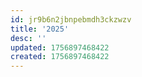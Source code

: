```yaml
---
id: jr9b6n2jbnpebmdh3ckzwzv
title: '2025'
desc: ''
updated: 1756897468422
created: 1756897468422
---
```

